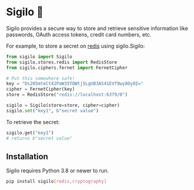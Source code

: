 # Sigilo 🤫

Sigilo provides a secure way to store and retrieve sensitive information like
passwords, OAuth access tokens, credit card numbers, etc.

For example, to store a secret on [redis](https://redis.io/) using
sigilo.Sigilo:

```python
from sigilo import Sigilo
from sigilo.stores.redis import RedisStore
from sigilo.ciphers.fernet import FernetCipher

# Put this somewhere safe!
key = "Ds205mteCt42PaW35TQWtj5LgUB3A541EVf9wy8OyOI="
cipher = FernetCipher(key)
store = RedisStore("redis://localhost:6379/0")

sigilo = Sigilo(store=store, cipher=cipher)
sigilo.set("key1", b"secret value")
```

To retrieve the secret:

```python
sigilo.get("key1")
# returns b"secret value"
```

## Installation

Sigilo requires Python 3.8 or newer to run.

```bash
pip install sigilo[redis,cryptography]
```

